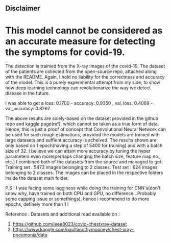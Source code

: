 ## Disclaimer 
# This model cannot be considered as an accurate measure for detecting the symptoms for covid-19. 
The detection is trainied from the X-ray images of the covid-19. The dataset of the patients are 
collected from the open-source repo, attached along with the README. Again, I hold no liability 
for the correctness and accuracy of the model. This is a purely experimental attempt from my side, 
to show how deep learning technology can revolutionarize the way we detect disease in the future.

I was able to get a loss: 0.1700 - accuracy: 0.9350 , val_loss: 0.4069 - val_accuracy: 0.8267

The above results are solely-based on the dataset provided in the github repo and kaggle page(ref), 
which cannot be taken as a true form of data. Hence, this is just a proof of concept that Convolutional Neural
Network can be used for such rough estimations, provided the models are trained with large datasets and suffient accuracy
is acheived. The results shown are only based on 1 epoch(having a step of 5400 for training) and with a batch size of 32.
I believe we can attain more accuracy by tuning the hyper parameters even more(perhaps changing the batch size, feature map no., etc.)
I combined both of the datasets from the source and managed to get:
Training set : 5473 images belonging to 2 classes.
Test set : 624 images belonging to 2 classes.
The images can be placed in the respective folders inside the dataset main folder.

P.S : I was facing some lagginess while doing the training for CNN's(don't know why, have trained on both CPU and GPU, no difference...Probably some capping issue or somethings), hence i recommend to do more epochs, definely more than 1 ! 

Reference :
Datasets and additional read available on :
1) https://github.com/ieee8023/covid-chestxray-dataset
2) https://www.kaggle.com/paultimothymooney/chest-xray-pneumonia/data

 
 
